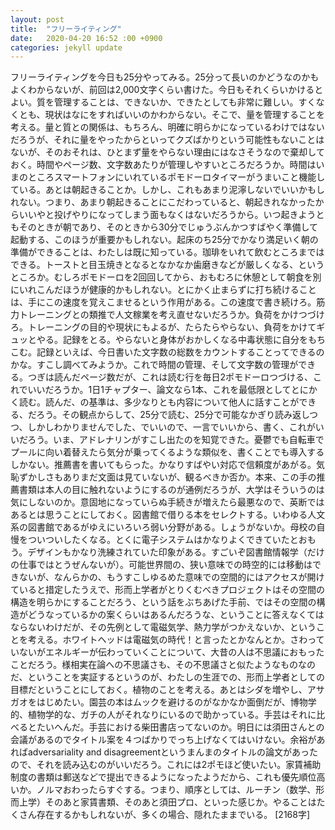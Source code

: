 ```yaml
---
layout: post
title:  "フリーライティング"
date:   2020-04-20 16:52 :00 +0900
categories: jekyll update
---
```


フリーライティングを今日も25分やってみる。25分って長いのかどうなのかもよくわからないが、前回は2,000文字くらい書けた。今日もそれくらいかけるとよい。質を管理することは、できないか、できたとしても非常に難しい。すくなくとも、現状はなにをすればいいのかわからない。そこで、量を管理することを考える。量と質との関係は、もちろん、明確に明らかになっているわけではないだろうが、それに量をやったからといってクズばかりという可能性もないことはないが、そのおそれは、ひとまず量をやらない理由にはなさそうなので棄却しておく。時間やページ数、文字数あたりが管理しやすいところだろうか。時間はいまのところスマートフォンにいれているポモドーロタイマーがうまいこと機能している。あとは朝起きることか。しかし、これもあまり泥濘しないでいいかもしれない。つまり、あまり朝起きることにこだわっていると、朝起きれなかったからいいやと投げやりになってしまう面もなくはないだろうから。いつ起きようともそのときが朝であり、そのときから30分でじゅうぶんかつすばやく準備して起動する、このほうが重要かもしれない。起床のち25分でかなり満足いく朝の準備ができることは、わたしは既に知っている。珈琲をいれて飲むところまではできる。トーストと目玉焼きとなるとなかなか歯磨きなどが厳しくなる、というところか。むしろポモドーロを2回回してから、おもむろに休憩として朝食を別にいれこんだほうが健康的かもしれない。とにかく止まらずに打ち続けることは、手にこの速度を覚えこませるという作用がある。この速度で書き続けろ。筋力トレーニングとの類推で人文稼業を考え直せないだろうか。負荷をかけつづけろ。トレーニングの目的や現状にもよるが、たらたらやらない、負荷をかけてギュッとやる。記録をとる。やらないと身体がおかしくなる中毒状態に自分をもちこむ。記録といえば、今日書いた文字数の総数をカウントすることってできるのかな。すこし調べてみようか。これで時間の管理、そして文字数の管理ができる。つぎは読んだページ数だが、これは読む行を毎日2ポモドーロつづける、これでいいだろうか。1日1チャプター、論文なら1本、これを最低限としてとにかく読む。読んだ、の基準は、多少なりとも内容について他人に話すことができる、だろう。その観点からして、25分で読む、25分で可能なかぎり読み返しつつ、しかしわかりませんでした、でいいので、一言でいいから、書く、これがいいだろう。いま、アドレナリンがすこし出たのを知覚できた。憂鬱でも自転車でプールに向い着替えたら気分が乗ってくるような類似を、書くことでも導入するしかない。推薦書を書いてもらった。かなりすばやい対応で信頼度があがる。気恥ずかしさもありまだ文面は見ていないが、観るべきか否か。本来、この手の推薦書類は本人の目に触れないようにするのが通例だろうが、大学はそういうのは気にしないのか。意固地になっていらぬ手続きが増えたら最悪なので、英断ではあるとは思うことにしておく。図書館で借りる本をセレクトする。いわゆる人文系の図書館であるがゆえにいろいろ弱い分野がある。しょうがないか。母校の自慢をついついしたくなる。とくに電子システムはかなりよくできていたとおもう。デザインもかなり洗練されていた印象がある。すごいぞ図書館情報学（だけの仕事ではとうぜんないが）。可能世界間の、狭い意味での時空的には移動はできないが、なんらかの、もうすこしゆるめた意味での空間的にはアクセスが開けていると措定したうえで、形而上学者がとりくむべきプロジェクトはその空間の構造を明らかにすることだろう、という話をぶちあげた手前、ではその空間の構造がどうなっているかの案くらいはあるんだろうな、ということに答えなくてはならないわけだが、その先例として電磁気学、熱力学がつかえないか、ということを考える。ホワイトヘッドは電磁気の時代！と言ったとかなんとか。さわっていないがエネルギーが伝わっていくことについて、大昔の人は不思議におもったことだろう。様相実在論への不思議さも、その不思議さと似たようなものなのだ、ということを実証するというのが、わたしの生涯での、形而上学者としての目標だということにしておく。植物のことを考える。あとはシダを増やし、アサガオをはじめたい。園芸の本はムックを避けるのがなかなか面倒だが、博物学的、植物学的な、ガチの人がそれなりにいるので助かっている。手芸はそれに比べるとたいへんだ。手芸における柴田書店ってないのか。明日には須田さんとの会議があるのでタイトル案を４つばかりでっち上げなくてはいけない。余裕があればadversariality and disagreementというまんまのタイトルの論文があったので、それを読み込むのがいいだろう。これには2ポモほど使いたい。家賃補助制度の書類は郵送などで提出できるようになったようだから、これも優先順位高いか。ノルマおわったらすぐする。つまり、順序としては、ルーチン（数学、形而上学）そのあと家賃書類、そのあと須田プロ、といった感じか。やることはたくさん存在するかもしれないが、多くの場合、隠れたままでいる。
[2168字]
